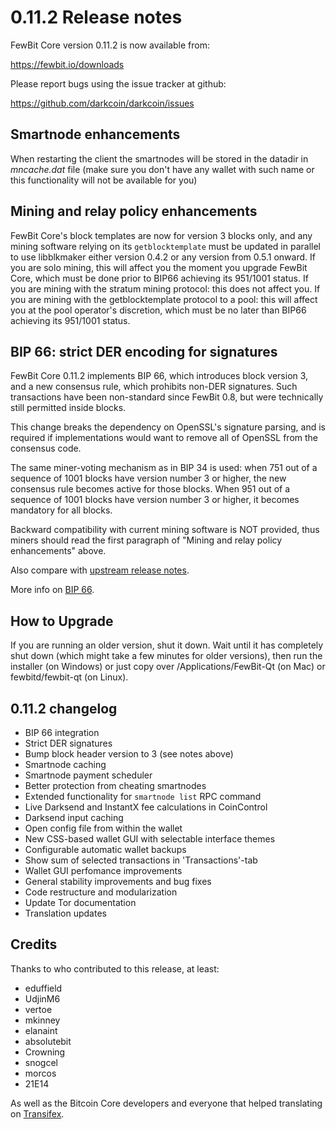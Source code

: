 # 0.11.2 Release notes

FewBit Core version 0.11.2 is now available from:

https://fewbit.io/downloads

Please report bugs using the issue tracker at github:

https://github.com/darkcoin/darkcoin/issues

## Smartnode enhancements

When restarting the client the smartnodes will be stored in the datadir in
_mncache.dat_ file (make sure you don't have any wallet with such name or this
functionality will not be available for you)

## Mining and relay policy enhancements

FewBit Core's block templates are now for version 3 blocks only, and any
mining software relying on its `getblocktemplate` must be updated in parallel
to use libblkmaker either version 0.4.2 or any version from 0.5.1 onward. If you
are solo mining, this will affect you the moment you upgrade FewBit Core,
which must be done prior to BIP66 achieving its 951/1001 status. If you are
mining with the stratum mining protocol: this does not affect you. If you are
mining with the getblocktemplate protocol to a pool: this will affect you at the
pool operator's discretion, which must be no later than BIP66 achieving its
951/1001 status.

## BIP 66: strict DER encoding for signatures

FewBit Core 0.11.2 implements BIP 66, which introduces block version 3, and a
new consensus rule, which prohibits non-DER signatures. Such transactions have
been non-standard since FewBit 0.8, but were technically still permitted
inside blocks.

This change breaks the dependency on OpenSSL's signature parsing, and is
required if implementations would want to remove all of OpenSSL from the
consensus code.

The same miner-voting mechanism as in BIP 34 is used: when 751 out of a
sequence of 1001 blocks have version number 3 or higher, the new consensus
rule becomes active for those blocks. When 951 out of a sequence of 1001
blocks have version number 3 or higher, it becomes mandatory for all blocks.

Backward compatibility with current mining software is NOT provided, thus
miners should read the first paragraph of "Mining and relay policy
enhancements" above.

Also compare with [upstream release notes](https://github.com/bitcoin/bitcoin/blob/0.10/doc/release-notes.md#mining-and-relay-policy-enhancements).

More info on [BIP 66](https://github.com/bitcoin/bips/blob/master/bip-0066.mediawiki).

## How to Upgrade

If you are running an older version, shut it down. Wait until it has completely
shut down (which might take a few minutes for older versions), then run the
installer (on Windows) or just copy over /Applications/FewBit-Qt (on Mac) or
fewbitd/fewbit-qt (on Linux).

## 0.11.2 changelog

-   BIP 66 integration
-   Strict DER signatures
-   Bump block header version to 3 (see notes above)
-   Smartnode caching
-   Smartnode payment scheduler
-   Better protection from cheating smartnodes
-   Extended functionality for `smartnode list` RPC command
-   Live Darksend and InstantX fee calculations in CoinControl
-   Darksend input caching
-   Open config file from within the wallet
-   New CSS-based wallet GUI with selectable interface themes
-   Configurable automatic wallet backups
-   Show sum of selected transactions in 'Transactions'-tab
-   Wallet GUI perfomance improvements
-   General stability improvements and bug fixes
-   Code restructure and modularization
-   Update Tor documentation
-   Translation updates

## Credits

Thanks to who contributed to this release, at least:

-   eduffield
-   UdjinM6
-   vertoe
-   mkinney
-   elanaint
-   absolutebit
-   Crowning
-   snogcel
-   morcos
-   21E14

As well as the Bitcoin Core developers and everyone that helped translating on
[Transifex](https://www.transifex.com/projects/p/darkcoin/).

